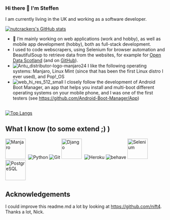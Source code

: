 ### Hi there 👋 I'm Steffen

I am currently living in the UK and working as a software developer.

[![nutcrackers's GitHub stats](https://github-readme-stats.vercel.app/api?username=nutcracker22&show_icons=true&include_all_commits=true&theme=tokyonight)](https://github.com/nutcracker22)

- 🔭 I’m mainly working on web applications (work and hobby), as well as mobile app development (hobby), both as full-stack development.
- I used to code webscrapers, using Selenium for browser automation and BeautifulSoup to retrieve data from the websites, for example for [Open Data Scotland](https://opendata.scot/) (and on [GitHub](https://github.com/OpenDataScotland)).
- ![Antu_distributor-logo-manjaro24](https://user-images.githubusercontent.com/99359980/155731911-55ac3ffe-a071-4352-9e15-bec75d309ccf.png)
I like the following operating systems: Manjaro, Linux Mint (since that has been the first Linux distro I ever used), and Pop!_OS
- ![web_hi_res_512_small](https://user-images.githubusercontent.com/99359980/155731173-fcc931ce-907b-43d2-befb-1edd364f0d99.png)
I closely follow the development of Android Boot Manager, an app that helps you install and multi-boot different operating systems on your mobile phone, and I was one of the first testers (see https://github.com/Android-Boot-Manager/App)

<!--
## so far I'm using these languages
-->
##
[![Top Langs](https://github-readme-stats.vercel.app/api/top-langs/?username=nutcracker22&layout=compact&langs_count=10&theme=swift)](https://github.com/nutcracker22?tab=repositories)


## What I know (to some extend ;) )
<img src="https://upload.wikimedia.org/wikipedia/commons/8/85/Manjaro_logo_text.svg" title="Manjaro" alt="Manjaro" height="64"/>&nbsp;
![Python](https://www.vectorlogo.zone/logos/python/python-icon.svg)
![Git](https://www.vectorlogo.zone/logos/git-scm/git-scm-icon.svg)
<img src="https://www.vectorlogo.zone/logos/djangoproject/djangoproject-ar21.svg" title="Django" alt="Django" height="64"/>&nbsp;
![Heroku](https://www.vectorlogo.zone/logos/heroku/heroku-ar21.svg)
![behave](https://www.vectorlogo.zone/logos/cucumberio/cucumberio-ar21.svg)
<img src="https://github.com/gilbarbara/logos/blob/main/logos/selenium.svg" title="Selenium" alt="Selenium" height="64"/>&nbsp;<br>
<img src="https://www.vectorlogo.zone/logos/postgresql/postgresql-horizontal.svg" title="PostgreSQL" alt="PostgreSQL" height="64"/>&nbsp;

## Acknowledgements
I could improve this readme.md a lot by looking at https://github.com/nift4. Thanks a lot, Nick.




<!--

Here are some ideas to get you started:

- 👯 I’m looking to collaborate on ...
- 🤔 I’m looking for help with ...
- 💬 Ask me about ...
- 📫 How to reach me: ...
- 😄 Pronouns: ...
- ⚡ Fun fact: ...

## What's up?
- I help developing LineageOS for cedric & yggdrasil and I am maintaing a fork of it
- I work on multi-boot for phones
- I mod Telegram for Android (Catogram X)
- I maintain an popular magisk module, microG Installer Revived
- I have various side projects

## What I know
![Bash](https://www.vectorlogo.zone/logos/gnu_bash/gnu_bash-icon.svg)
![Java](https://www.vectorlogo.zone/logos/java/java-icon.svg)
![Jenkins](https://www.vectorlogo.zone/logos/jenkins/jenkins-icon.svg)

-->
